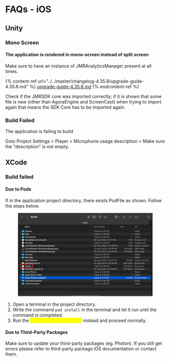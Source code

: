 # FAQs - iOS

## Unity

### Mono Screen

#### The application is rendered in mono-screen instead of split screen

Make sure to have an instance of JMRAnalyticsManager present at all times.

{% content-ref url="../../master/changelog-4.35.8/upgrade-guide-4.35.8.md" %}
[upgrade-guide-4.35.8.md](../../master/changelog-4.35.8/upgrade-guide-4.35.8.md)
{% endcontent-ref %}

Check if the JMRSDK core was imported correctly; if it is shown that some file is new (other than AgoraEngine and ScreenCast) when trying to import again that means the SDK Core has to be imported again.

### Build Failed

The application is failing to build

Goto Project Settings > Player > Microphone usage description > Make sure the "description" is not empty.

## XCode

### Build failed

#### Due to Pods

If in the application project directory, there exists PodFile as shown. Follow the steps below.

<figure><img src="../../.gitbook/assets/image.png" alt=""><figcaption></figcaption></figure>

1. Open a terminal in the project directory.
2. Write the command `pod install` in the terminal and let it run until the command is completed
3. Run the <mark style="color:yellow;">Unity-iPhone.workspace</mark> instead and proceed normally.

#### Due to Third-Party Packages

Make sure to update your third-party packages (eg. Photon). If you still get errors please refer to third-party package iOS documentation or contact them.
